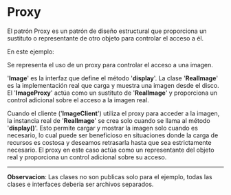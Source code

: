 # Proxy

El patrón Proxy es un patrón de diseño estructural que proporciona un sustituto o representante de otro objeto para controlar el acceso a él.

En este ejemplo:

Se representa el uso de un proxy para controlar el acceso a una imagen.

'**Image**' es la interfaz que define el método '**display**'. La clase '**RealImage**' es la implementación real que carga y muestra una imagen desde el disco. El '**ImageProxy**' actúa como un sustituto de '**RealImage**' y proporciona un control adicional sobre el acceso a la imagen real.

Cuando el cliente ('**ImageClient**') utiliza el proxy para acceder a la imagen, la instancia real de '**RealImage**' se crea solo cuando se llama al método '**display()**'. Esto permite cargar y mostrar la imagen solo cuando es necesario, lo cual puede ser beneficioso en situaciones donde la carga de recursos es costosa y deseamos retrasarla hasta que sea estrictamente necesario. El proxy en este caso actúa como un representante del objeto real y proporciona un control adicional sobre su acceso.

---
**Observacion**: Las clases no son publicas solo para el ejemplo, todas las clases e interfaces deberia ser archivos separados.
